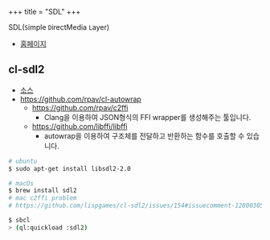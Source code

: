 +++
title = "SDL"
+++

SDL(`S`imple `D`irectMedia `L`ayer)

- [홈페이지](https://www.libsdl.org/)

## cl-sdl2

- [소스](https://github.com/lispgames/cl-sdl2)
- <https://github.com/rpav/cl-autowrap>
  - <https://github.com/rpav/c2ffi>
    - Clang을 이용하여 JSON형식의 FFI wrapper를 생성해주는 툴입니다.
  - <https://github.com/libffi/libffi>
    - autowrap을 이용하여 구조체를 전달하고 반환하는 함수를 호출할 수 있습니다.

``` zsh
# ubuntu
$ sudo apt-get install libsdl2-2.0

# macOs
$ brew install sdl2
# mac c2ffi problem
# https://github.com/lispgames/cl-sdl2/issues/154#issuecomment-1280030566

$ sbcl
> (ql:quickload :sdl2)

```
